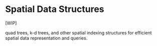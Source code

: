 # Spatial Data Structures

\[WIP]

quad trees, k-d trees, and other spatial indexing structures for efficient spatial data representation and queries.

